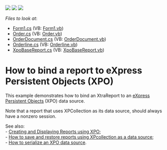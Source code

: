 <!-- default badges list -->
![](https://img.shields.io/endpoint?url=https://codecentral.devexpress.com/api/v1/VersionRange/128598656/13.2.5%2B)
[![](https://img.shields.io/badge/Open_in_DevExpress_Support_Center-FF7200?style=flat-square&logo=DevExpress&logoColor=white)](https://supportcenter.devexpress.com/ticket/details/E1845)
[![](https://img.shields.io/badge/📖_How_to_use_DevExpress_Examples-e9f6fc?style=flat-square)](https://docs.devexpress.com/GeneralInformation/403183)
<!-- default badges end -->
<!-- default file list -->
*Files to look at*:

* [Form1.cs](./CS/XpoXtraReports/Form1.cs) (VB: [Form1.vb](./VB/XpoXtraReports/Form1.vb))
* [Order.cs](./CS/XpoXtraReports/Order.cs) (VB: [Order.vb](./VB/XpoXtraReports/Order.vb))
* [OrderDocument.cs](./CS/XpoXtraReports/OrderDocument.cs) (VB: [OrderDocument.vb](./VB/XpoXtraReports/OrderDocument.vb))
* [Orderline.cs](./CS/XpoXtraReports/Orderline.cs) (VB: [Orderline.vb](./VB/XpoXtraReports/Orderline.vb))
* [XpoBaseReport.cs](./CS/XpoXtraReports/XpoBaseReport.cs) (VB: [XpoBaseReport.vb](./VB/XpoXtraReports/XpoBaseReport.vb))
<!-- default file list end -->
# How to bind a report to eXpress Persistent Objects (XPO)


<p>This example demonstrates how to bind an XtraReport to an <a href="http://www.devexpress.com/Products/NET/ORM/index.xml"><u>eXpress Persistent Objects</u></a> (XPO) data source.</p><p>Note that a report that uses XPCollection as its data source, should always have a nonzero session.</p><p>See also: <br />
- <a href="http://community.devexpress.com/blogs/seth/archive/2011/08/04/creating-and-displaying-reports-using-xpo.aspx"><u>Creating and Displaying Reports using XPO</u></a>;<br />
- <a href="https://www.devexpress.com/Support/Center/p/E1747">How to save and restore reports using XPcollection as a data source</a>;<br />
- <a href="https://www.devexpress.com/Support/Center/p/E3169">How to serialize an XPO data source</a>.</p>

<br/>


